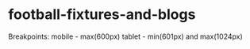 # football-fixtures-and-blogs

Breakpoints:
mobile - max(600px)
tablet - min(601px) and max(1024px)
